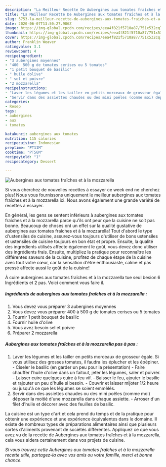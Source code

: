 ```yaml
---
description: "La Meilleur Recette De Aubergines aux tomates fraîches et à la mozzarella"
title: "La Meilleur Recette De Aubergines aux tomates fraîches et à la mozzarella"
slug: 5753-la-meilleur-recette-de-aubergines-aux-tomates-fraiches-et-a-la-mozzarella
date: 2020-06-07T13:50:27.906Z
image: https://img-global.cpcdn.com/recipes/eea4f821f5710a87/751x532cq70/aubergines-aux-tomates-fraiches-et-a-la-mozzarella-photo-principale-de-la-recette.jpg
thumbnail: https://img-global.cpcdn.com/recipes/eea4f821f5710a87/751x532cq70/aubergines-aux-tomates-fraiches-et-a-la-mozzarella-photo-principale-de-la-recette.jpg
cover: https://img-global.cpcdn.com/recipes/eea4f821f5710a87/751x532cq70/aubergines-aux-tomates-fraiches-et-a-la-mozzarella-photo-principale-de-la-recette.jpg
author: Franklin Weaver
ratingvalue: 3.1
reviewcount: 4
recipeingredient:
- "3 aubergines moyennes"
- "400  500 g de tomates cerises ou 5 tomates"
- "1 petit bouquet de basilic"
- " huile dolive"
- " sel et poivre"
- "2 mozzarella"
recipeinstructions:
- "Laver les légumes et les tailler en petits morceaux de grosseur égale. Si vous utilisez des grosses tomates, il faudra les éplucher et les épépiner. Ciseler le basilic (en garder un peu pour la présentation) Faire chauffer l&#39;huile d&#39;olive dans un faitout, jeter les légumes, saler et poivrer. Laisser cuire quelques cuire à feu vif.  Baisser le feu, ajouter le basilic et rajouter un peu d&#39;huile si besoin.  Couvrir et laisser mijoter 1/2 heure ou jusqu&#39;à ce que les légumes se soient emmêlés."
- "Servir dans des assiettes chaudes ou des mini poêles (comme moi) déposer la moitié d&#39;une mozzarella dans chaque assiette. Arroser d&#39;un filet d&#39;huile et décorer avec des feuilles de basilic."
categories:
- Resep
tags:
- aubergines
- aux
- tomates

katakunci: aubergines aux tomates 
nutrition: 115 calories
recipecuisine: Indonesian
preptime: "PT11M"
cooktime: "PT56M"
recipeyield: "1"
recipecategory: Dessert

---
```



![Aubergines aux tomates fraîches et à la mozzarella](https://img-global.cpcdn.com/recipes/eea4f821f5710a87/751x532cq70/aubergines-aux-tomates-fraiches-et-a-la-mozzarella-photo-principale-de-la-recette.jpg)

Si vous cherchez de nouvelles recettes à essayer ce week end ne cherchez plus! Nous vous fournissons uniquement le meilleur aubergines aux tomates fraîches et à la mozzarella ici. Nous avons également une grande variété de recettes à essayer.

En général, les gens se sentent inférieurs à aubergines aux tomates fraîches et à la mozzarella parce qu'ils ont peur que la cuisine ne soit pas bonne. Beaucoup de choses ont un effet sur la qualité gustative de aubergines aux tomates fraîches et à la mozzarella! Tout d'abord le type d'ustensiles de cuisine, assurez-vous toujours d'utiliser de bons ustensiles et ustensiles de cuisine toujours en bon état et propre. Ensuite, la qualité des ingrédients utilisés affecte également le goût, vous devez donc utiliser des ingrédients frais. Ensuite, multipliez la pratique pour reconnaître les différentes saveurs de la cuisine, profitez de chaque étape de la cuisine avec tout votre cœur, car la sensation d'être enthousiaste, calme et pas pressé affecte aussi le goût de la cuisine!

<!--inarticleads1-->

À cuire aubergines aux tomates fraîches et à la mozzarella tue seul besion 6 Ingrédients et 2 pas. Voici comment vous faire il.

##### Ingrédients de aubergines aux tomates fraîches et à la mozzarella :

1. Vous devez vous préparer 3 aubergines moyennes
1. Vous devez vous préparer 400 à 500 g de tomates cerises ou 5 tomates
1. Fournir 1 petit bouquet de basilic
1. Fournir  huile d&#39;olive
1. Vous avez besoin  sel et poivre
1. Préparer 2 mozzarella




<!--inarticleads2-->

##### Aubergines aux tomates fraîches et à la mozzarella pas à pas :

1. Laver les légumes et les tailler en petits morceaux de grosseur égale. Si vous utilisez des grosses tomates, il faudra les éplucher et les épépiner. - Ciseler le basilic (en garder un peu pour la présentation) - Faire chauffer l&#39;huile d&#39;olive dans un faitout, jeter les légumes, saler et poivrer. - Laisser cuire quelques cuire à feu vif.  - Baisser le feu, ajouter le basilic et rajouter un peu d&#39;huile si besoin.  - Couvrir et laisser mijoter 1/2 heure ou jusqu&#39;à ce que les légumes se soient emmêlés.
1. Servir dans des assiettes chaudes ou des mini poêles (comme moi) déposer la moitié d&#39;une mozzarella dans chaque assiette. - Arroser d&#39;un filet d&#39;huile et décorer avec des feuilles de basilic.




<!--inarticleads1-->

<p>
La cuisine est un type d'art et cela prend du temps et de la pratique pour obtenir une expérience et une expérience équivalentes dans le domaine. Il existe de nombreux types de préparations alimentaires ainsi que plusieurs sortes d'aliments provenant de sociétés différentes. Appliquez ce que vous avez vu de la recette de Aubergines aux tomates fraîches et à la mozzarella, cela vous aidera certainement dans vos projets de cuisine.
</p>

<p>
<i>Si vous trouvez cette Aubergines aux tomates fraîches et à la mozzarella recette utile, partagez-la avec vos amis ou votre famille, merci et bonne chance.</i>
</p>
